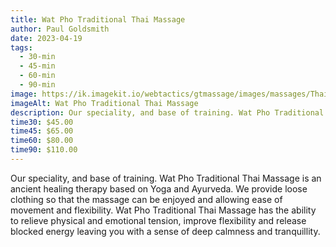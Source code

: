 ```yaml
---
title: Wat Pho Traditional Thai Massage
author: Paul Goldsmith
date: 2023-04-19
tags:
  - 30-min
  - 45-min
  - 60-min
  - 90-min
image: https://ik.imagekit.io/webtactics/gtmassage/images/massages/Thai-Massage-leg-strech.jpg
imageAlt: Wat Pho Traditional Thai Massage
description: Our speciality, and base of training. Wat Pho Traditional Thai Massage is an ancient healing therapy based on Yoga and Ayurveda.
time30: $45.00
time45: $65.00
time60: $80.00
time90: $110.00
---
```


Our speciality, and base of training. Wat Pho Traditional Thai Massage is an ancient healing therapy based on Yoga and Ayurveda. We provide loose clothing so that the massage can be enjoyed and allowing ease of movement and flexibility. Wat Pho Traditional Thai Massage has the ability to relieve physical and emotional tension, improve flexibility and release blocked energy leaving you with a sense of deep calmness and tranquillity.